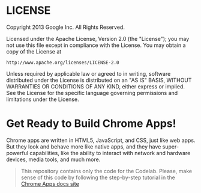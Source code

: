 LICENSE
=======

Copyright 2013 Google Inc. All Rights Reserved.

Licensed under the Apache License, Version 2.0 (the "License");
you may not use this file except in compliance with the License.
You may obtain a copy of the License at

    http://www.apache.org/licenses/LICENSE-2.0

Unless required by applicable law or agreed to in writing, software
distributed under the License is distributed on an "AS IS" BASIS,
WITHOUT WARRANTIES OR CONDITIONS OF ANY KIND, either express or implied.
See the License for the specific language governing permissions and
limitations under the License.

Get Ready to Build Chrome Apps!
===============================
Chrome apps are written in HTML5, JavaScript, and CSS, just like web apps.
But they look and behave more like native apps, and they have super-powerful capabilities,
like the ability to interact with network and hardware devices, media tools, and much more.


> This repository contains only the code for the Codelab. Please, make sense of this code by following the step-by-step tutorial in the [Chrome Apps docs site](http://developer.chrome.com/trunk/apps/app_codelab.html)
